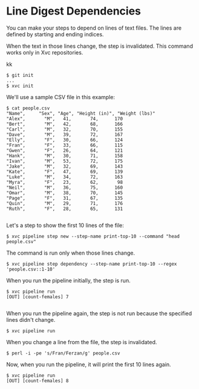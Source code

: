 # Line Digest Dependencies

You can make your steps to depend on lines of text files. The lines are defined by starting and ending indices.

When the text in those lines change, the step is invalidated.
This command works only in Xvc repositories.

kk
```console
$ git init
...
$ xvc init
```

We'll use a sample CSV file in this example:

```console
$ cat people.csv
"Name",     "Sex", "Age", "Height (in)", "Weight (lbs)"
"Alex",       "M",   41,       74,      170
"Bert",       "M",   42,       68,      166
"Carl",       "M",   32,       70,      155
"Dave",       "M",   39,       72,      167
"Elly",       "F",   30,       66,      124
"Fran",       "F",   33,       66,      115
"Gwen",       "F",   26,       64,      121
"Hank",       "M",   30,       71,      158
"Ivan",       "M",   53,       72,      175
"Jake",       "M",   32,       69,      143
"Kate",       "F",   47,       69,      139
"Luke",       "M",   34,       72,      163
"Myra",       "F",   23,       62,       98
"Neil",       "M",   36,       75,      160
"Omar",       "M",   38,       70,      145
"Page",       "F",   31,       67,      135
"Quin",       "M",   29,       71,      176
"Ruth",       "F",   28,       65,      131


```

Let's a step to show the first 10 lines of the file:

```console
$ xvc pipeline step new --step-name print-top-10 --command "head people.csv"
```

The command is run only when those lines change.

```console
$ xvc pipeline step dependency --step-name print-top-10 --regex 'people.csv::1-10'

```

When you run the pipeline initially, the step is run.

```console
$ xvc pipeline run
[OUT] [count-females] 7


``````

When you run the pipeline again, the step is not run because the specified lines didn't change.

```console
$ xvc pipeline run

``````

When you change a line from the file, the step is invalidated.

```console
$ perl -i -pe 's/Fran/Ferzan/g' people.csv

```

Now, when you run the pipeline, it will print the first 10 lines again.

```
$ xvc pipeline run
[OUT] [count-females] 8


```

